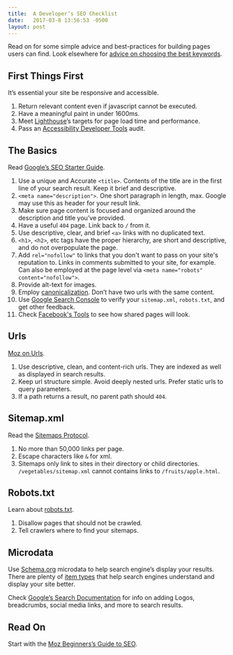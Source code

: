 ```yaml
---
title:  A Developer’s SEO Checklist
date:   2017-03-8 13:56:53 -0500
layout: post
---
```


Read on for some simple advice and best-practices for building pages users can
find. Look elsewhere for [advice on choosing the best
keywords](https://moz.com/beginners-guide-to-seo/keyword-research).

## First Things First

It’s essential your site be responsive and accessible.

1.  Return relevant content even if javascript cannot be executed.
1.  Have a meaningful paint in under 1600ms.
1.  Meet
[Lighthouse](https://chrome.google.com/webstore/detail/lighthouse/blipmdconlkpinefehnmjammfjpmpbjk?hl=en)’s
targets for page load time and performance.
1.  Pass an [Accessibility Developer
Tools](https://chrome.google.com/webstore/detail/accessibility-developer-t/fpkknkljclfencbdbgkenhalefipecmb?hl=en)
audit.

## The Basics

Read [Google’s SEO Starter
Guide](https://static.googleusercontent.com/media/www.google.com/en//webmasters/docs/search-engine-optimization-starter-guide.pdf).

1.  Use a unique and Accurate `<title>`. Contents of the title are in the first line of your
search result. Keep it brief and descriptive.
1. `<meta name="description">`. One short paragraph in length, max. Google may use this as header for your
result link.
1.  Make sure page content is focused and organized around the description and title
you’ve provided.
1.  Have a useful `404` page. Link back to `/` from it.
1.  Use descriptive, clear, and brief `<a>` links with no duplicated text.
1.  `<h1>`, `<h2>`, etc tags have the proper hierarchy, are short and descriptive, and do not
overpopulate the page.
1.  Add `rel="nofollow"` to links that you don't want to pass on your site's reputation to. Links in
comments submitted to your site, for example. Can also be employed at the page
level via `<meta name="robots" content="nofollow">`.
1.  Provide alt-text for images.
1.  Employ [canonicalization](https://moz.com/learn/seo/canonicalization). Don’t
have two urls with the same content.
1.  Use [Google Search Console](https://www.google.com/webmasters/tools/home?hl=en)
to verify your `sitemap.xml`, `robots.txt`, and get other feedback.
1.  Check [Facebook's Tools](https://developers.facebook.com/tools/debug/sharing/) to see how shared pages will look.

## Urls

[Moz on Urls](https://moz.com/learn/seo/url).

1.  Use descriptive, clean, and content-rich urls. They are indexed as well as
displayed in search results.
1.  Keep url structure simple. Avoid deeply nested urls. Prefer static urls to query
parameters.
1.  If a path returns a result, no parent path should `404`.

## Sitemap.xml

Read the [Sitemaps Protocol](https://www.sitemaps.org/protocol.html).

1.  No more than 50,000 links per page.
1.  Escape characters like `&` for xml.
1.  Sitemaps only link to sites in their directory or child directories. `/vegetables/sitemap.xml` cannot
contains links to `/fruits/apple.html`.

## Robots.txt

Learn about [robots.txt](http://www.robotstxt.org/).

1.  Disallow pages that should not be crawled.
1.  Tell crawlers where to find your sitemaps.

## Microdata

Use [Schema.org](https://schema.org/docs/gs.html) microdata to help search
engine’s display your results. There are plenty of [item
types](http://schema.org/docs/full.html) that help search engines understand and
display your site better.

Check [Google’s Search
Documentation](https://developers.google.com/search/docs/) for info on adding
Logos, breadcrumbs, social media links, and more to search results.

## Read On

Start with the [Moz Beginners’s Guide to
SEO](https://moz.com/beginners-guide-to-seo).
